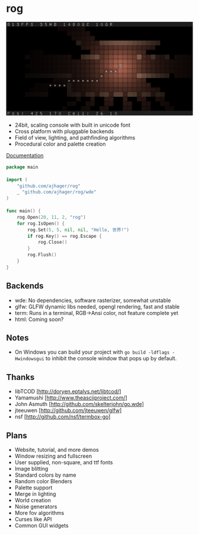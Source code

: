 rog
===
![Rog Screenshot](http://github.com/ajhager/rog/raw/master/data/screenshot.png)

* 24bit, scaling console with built in unicode font
* Cross platform with pluggable backends
* Field of view, lighting, and pathfinding algorithms
* Procedural color and palette creation

[Documentation](http://go.pkgdoc.org/github.com/ajhager/rog "Documentation")

```go
package main

import (
    "github.com/ajhager/rog"
    _ "github.com/ajhager/rog/wde"
)

func main() {
    rog.Open(20, 11, 2, "rog")
    for rog.IsOpen() {
        rog.Set(5, 5, nil, nil, "Hello, 世界!")
        if rog.Key() == rog.Escape {
            rog.Close()
        }
        rog.Flush()
    }
}
```

Backends
--------
* wde:   No dependencies, software rasterizer, somewhat unstable
* glfw:  GLFW dynamic libs needed, opengl rendering, fast and stable
* term:  Runs in a terminal, RGB->Ansi color, not feature complete yet
* html:  Coming soon?

Notes
-----
* On Windows you can build your project with `go build -ldflags -Hwindowsgui` to inhibit the console window that pops up by default.

Thanks
------
* libTCOD [http://doryen.eptalys.net/libtcod/]
* Yamamushi [http://www.theasciiproject.com/]
* John Asmuth [http://github.com/skelterjohn/go.wde]
* jteeuwen [http://github.com/jteeuwen/glfw]
* nsf [http://github.com/nsf/termbox-go]

Plans
-----
* Website, tutorial, and more demos
* Window resizing and fullscreen
* User supplied, non-square, and ttf fonts
* Image blitting
* Standard colors by name
* Random color Blenders
* Palette support
* Merge in lighting
* World creation
* Noise generators
* More fov algorithms
* Curses like API
* Common GUI widgets

